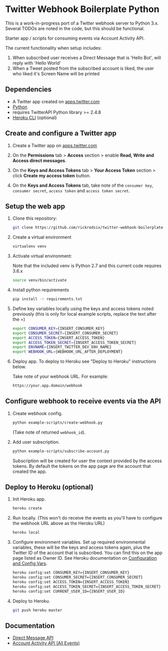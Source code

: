 # Twitter Webhook Boilerplate Python

This is a work-in-progress port of a Twitter webhook server to Python 3.x.
Several TODOs are noted in the code, but this should be functional.

Starter app / scripts for consuming events via Account Activity API.

The current functionality when setup includes:

1. When subscribed user receives a Direct Message that is 'Hello Bot', will reply with 'Hello World'
2. When a Tweet posted from the subscribed account is liked, the user who liked it's Screen Name will be printed

## Dependencies

* A Twitter app created on [apps.twitter.com](https://apps.twitter.com/)
* [Python](https://www.python.org)
* requires TwitterAPI Python library >= 2.4.8
* [Heroku CLI](https://devcenter.heroku.com/articles/heroku-cli) (optional)

## Create and configure a Twitter app

1. Create a Twitter app on [apps.twitter.com](https://apps.twitter.com/)

2. On the **Permissions** tab > **Access** section > enable **Read, Write and Access direct messages**.

3. On the **Keys and Access Tokens** tab > **Your Access Token** section > click **Create my access token** button.

4. On the **Keys and Access Tokens** tab, take note of the `consumer key`, `consumer secret`, `access token` and `access token secret`.

## Setup the web app

1. Clone this repository:

    ```bash
    git clone https://github.com/rickredsix/twitter-webhook-boilerplate-python.git
    ```

2. Create a virtual environment

    ```bash
    virtualenv venv
    ```

3. Activate virtual environment:

    Note that the included venv is Python 2.7 and this current code requires 3.6.x
	
    ```bash
    source venv/bin/activate
    ```

4. Install python requirements

    ```bash
    pip install -r requirements.txt
    ```

5. Define key variables locally using the keys and access tokens noted previously (this is only for local example scripts, replace the text after the =)

    ```bash
    export CONSUMER_KEY={INSERT_CONSUMER_KEY}
    export CONSUMER_SECRET={INSERT_CONSUMER_SECRET}
    export ACCESS_TOKEN={INSERT_ACCESS_TOKEN}
    export ACCESS_TOKEN_SECRET={INSERT_ACCESS_TOKEN_SECRET}
    export ENVNAME={INSERT_TWITTER_DEV_ENV_NAME}
    export WEBHOOK_URL={WEBHOOK_URL_AFTER_DEPLOYMENT}
    ```

6. Deploy app. To deploy to Heroku see "Deploy to Heroku" instructions below.

    Take note of your webhook URL. For example:

    ```bash
    https://your.app.domain/webhook
    ```

## Configure webhook to receive events via the API

1. Create webhook config.

    ```bash
    python example-scripts/create-webhook.py
    ```

    (Take note of returned `webhook_id`).

2. Add user subscription.

    ```bash
    python example-scripts/subscribe-account.py
    ```

    Subscription will be created for user the context provided by the access tokens. By default the tokens on the app page are the account that created the app.

## Deploy to Heroku (optional)

1. Init Heroku app.

    ```bash
    heroku create
    ```

2. Run locally. (This won't do receive the events as you'll have to configure the webhook URL above as the Heroku URL)

    ```bash
    heroku local
    ```

3. Configure environment variables. Set up required environmental variables, these will be the keys and access tokens again, plus the Twitter ID of the account that is subscribed. You can find this on the app page listed as Owner ID. See Heroku documentation on [Configuration and Config Vars](https://devcenter.heroku.com/articles/config-vars).

    ```bash
    heroku config:set CONSUMER_KEY={INSERT_CONSUMER_KEY}
    heroku config:set CONSUMER_SECRET={INSERT_CONSUMER_SECRET}
    heroku config:set ACCESS_TOKEN={INSERT_ACCESS_TOKEN}
    heroku config:set ACCESS_TOKEN_SECRET={INSERT_ACCESS_TOKEN_SECRET}
    heroku config:set CURRENT_USER_ID={INSERT_USER_ID}
    ```

4. Deploy to Heroku.

    ```bash
    git push heroku master
    ```

## Documentation

* [Direct Message API](https://developer.twitter.com/en/docs/direct-messages/api-features)
* [Account Activity API (All Events)](https://developer.twitter.com/en/docs/accounts-and-users/subscribe-account-activity/api-reference/aaa-premium)
